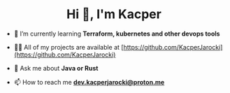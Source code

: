 <h1 align="center">Hi 👋, I'm Kacper</h1>

- 🌱 I’m currently learning **Terraform, kubernetes and other devops tools**

- 👨‍💻 All of my projects are available at [https://github.com/KacperJarocki](https://github.com/KacperJarocki)

- 💬 Ask me about **Java or Rust**

- 📫 How to reach me **dev.kacperjarocki@proton.me**

